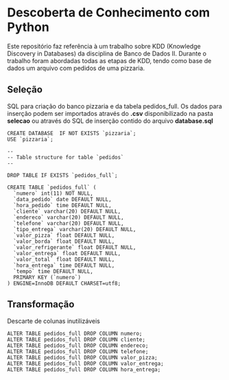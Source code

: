 # Descoberta de Conhecimento com Python

Este repositório faz referência à um trabalho sobre KDD (Knowledge Discovery in Databases) da disciplina de Banco de Dados II. Durante o trabalho foram abordadas todas as etapas de KDD, tendo como base de dados um arquivo com pedidos de uma pizzaria.


<h2> Seleção </h2>

SQL para criação do banco pizzaria e da tabela pedidos_full. Os dados para inserção podem ser importados através do <b>.csv</b> disponibilizado na pasta <b>selecao</b> ou através do SQL de inserção contido do arquivo <b>database.sql</b>

```
CREATE DATABASE  IF NOT EXISTS `pizzaria`;
USE `pizzaria`;

--
-- Table structure for table `pedidos`
--

DROP TABLE IF EXISTS `pedidos_full`;

CREATE TABLE `pedidos_full` (
  `numero` int(11) NOT NULL,
  `data_pedido` date DEFAULT NULL,
  `hora_pedido` time DEFAULT NULL,
  `cliente` varchar(20) DEFAULT NULL,
  `endereco` varchar(20) DEFAULT NULL,
  `telefone` varchar(20) DEFAULT NULL,
  `tipo_entrega` varchar(20) DEFAULT NULL,
  `valor_pizza` float DEFAULT NULL,
  `valor_borda` float DEFAULT NULL,
  `valor_refrigerante` float DEFAULT NULL,
  `valor_entrega` float DEFAULT NULL,
  `valor_total` float DEFAULT NULL,
  `hora_entrega` time DEFAULT NULL,
  `tempo` time DEFAULT NULL,
  PRIMARY KEY (`numero`)
) ENGINE=InnoDB DEFAULT CHARSET=utf8;

```
<h2> Transformação </h2>

Descarte de colunas inutilizáveis


```
ALTER TABLE pedidos_full DROP COLUMN numero;
ALTER TABLE pedidos_full DROP COLUMN cliente;
ALTER TABLE pedidos_full DROP COLUMN endereco;
ALTER TABLE pedidos_full DROP COLUMN telefone;
ALTER TABLE pedidos_full DROP COLUMN valor_pizza;
ALTER TABLE pedidos_full DROP COLUMN valor_entrega;
ALTER TABLE pedidos_full DROP COLUMN hora_entrega;


